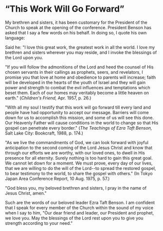 # “This Work Will Go Forward”

My brethren and sisters, it has been customary for the President of the Church
to speak at the opening of the conference. President Benson has asked that I
say a few words on his behalf. In doing so, I quote his own language:

Said he: "I love this great work, the greatest work in all the world. I love
my brethren and sisters wherever you may reside, and I invoke the blessings of
the Lord upon you.

"If you will follow the admonitions of the Lord and heed the counsel of His
chosen servants in their callings as prophets, seers, and revelators, I
promise you that love at home and obedience to parents will increase; faith
will be developed in the hearts of the youth of Israel and they will gain
power and strength to combat the evil influences and temptations which beset
them. Each of our homes may veritably become a little heaven on earth."
(_Children's Friend,_ Apr. 1957, p. 26.)

"With all my soul I testify that this work will go forward till every land and
people have had opportunity to accept our message. Barriers will come down for
us to accomplish this mission, and some of us will see this done. Our Heavenly
Father will cause conditions in the world to change so that His gospel can
penetrate every border." (_The Teachings of Ezra Taft Benson,_ Salt Lake City:
Bookcraft, 1988, p. 174.)

"As we live the commandments of God, we can look forward with joyful
anticipation to the second coming of the Lord Jesus Christ and know that
through our efforts we are worthy, with our loved ones, to dwell in His
presence for all eternity. Surely nothing is too hard to gain this great goal.
We cannot let down for a moment. We must prove, every day of our lives, that
we are willing to do the will of the Lord--to spread the restored gospel, to
bear testimony to the world, to share the gospel with others." (In Tokyo Japan
Area Conference Report, 10 Aug. 1975, p. 57.)

"God bless you, my beloved brethren and sisters, I pray in the name of Jesus
Christ, amen."

Such are the words of our beloved leader Ezra Taft Benson. I am confident that
I speak for every member of the Church within the sound of my voice when I say
to him, "Our dear friend and leader, our President and prophet, we love you.
May the blessings of the Lord rest upon you to give you strength according to
your need."

